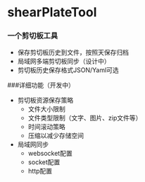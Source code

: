 # shearPlateTool
### 一个剪切板工具
- 保存剪切板历史到文件，按照天保存归档
- 局域网多端剪切板同步（设计中）
- 剪切板历史保存格式JSON/Yaml可选

###详细功能（开发中）
- 剪切板资源保存策略
    - 文件大小限制
    - 文件类型限制（文字、图片、zip文件等）
    - 时间滚动策略
    - 压缩以减少存储空间
- 局域网同步
    - websocket配置
    - socket配置
    - http配置